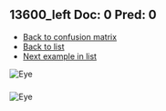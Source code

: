 ## 13600_left Doc: 0 Pred: 0
- [Back to confusion matrix](https://github.com/juliandewit/kaggle_retinopathy/blob/master/matrix.md)
- [Back to list](https://github.com/juliandewit/kaggle_retinopathy/blob/master/lists/00/list.md)
- [Next example in list](https://github.com/juliandewit/kaggle_retinopathy/blob/master/lists/00/13/13602_left.md)

![Eye](https://retinopaty.blob.core.windows.net/size1024/13600_left_0.jpeg)

### 

![Eye]()

